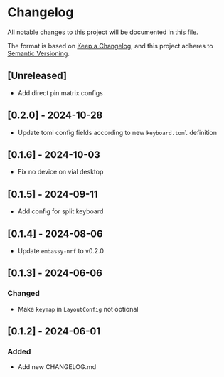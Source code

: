# Changelog

All notable changes to this project will be documented in this file.

The format is based on [Keep a Changelog](https://keepachangelog.com/en/1.1.0/),
and this project adheres to [Semantic Versioning](https://semver.org/spec/v2.0.0.html).

## [Unreleased]

- Add direct pin matrix configs

## [0.2.0] - 2024-10-28

- Update toml config fields according to new `keyboard.toml` definition

## [0.1.6] - 2024-10-03

- Fix no device on vial desktop

## [0.1.5] - 2024-09-11

- Add config for split keyboard

## [0.1.4] - 2024-08-06

- Update `embassy-nrf` to v0.2.0

## [0.1.3] - 2024-06-06

### Changed

- Make `keymap` in `LayoutConfig` not optional

## [0.1.2] - 2024-06-01

### Added

- Add new CHANGELOG.md

